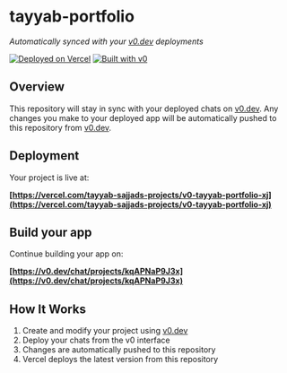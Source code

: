 # tayyab-portfolio

*Automatically synced with your [v0.dev](https://v0.dev) deployments*

[![Deployed on Vercel](https://img.shields.io/badge/Deployed%20on-Vercel-black?style=for-the-badge&logo=vercel)](https://vercel.com/tayyab-sajjads-projects/v0-tayyab-portfolio-xj)
[![Built with v0](https://img.shields.io/badge/Built%20with-v0.dev-black?style=for-the-badge)](https://v0.dev/chat/projects/kqAPNaP9J3x)

## Overview

This repository will stay in sync with your deployed chats on [v0.dev](https://v0.dev).
Any changes you make to your deployed app will be automatically pushed to this repository from [v0.dev](https://v0.dev).

## Deployment

Your project is live at:

**[https://vercel.com/tayyab-sajjads-projects/v0-tayyab-portfolio-xj](https://vercel.com/tayyab-sajjads-projects/v0-tayyab-portfolio-xj)**

## Build your app

Continue building your app on:

**[https://v0.dev/chat/projects/kqAPNaP9J3x](https://v0.dev/chat/projects/kqAPNaP9J3x)**

## How It Works

1. Create and modify your project using [v0.dev](https://v0.dev)
2. Deploy your chats from the v0 interface
3. Changes are automatically pushed to this repository
4. Vercel deploys the latest version from this repository